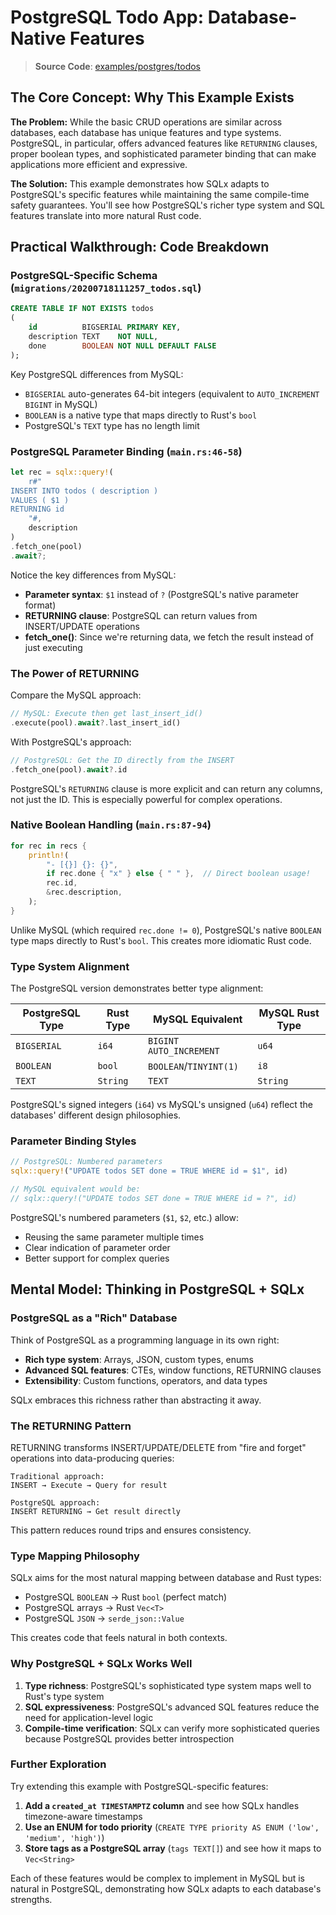 # PostgreSQL Todo App: Database-Native Features

> **Source Code**: [examples/postgres/todos](https://github.com/launchbadge/sqlx/tree/f7ef1ed1e99bd2fd6f29a81b103235517fcc2731/examples/postgres/todos)

## The Core Concept: Why This Example Exists

**The Problem:** While the basic CRUD operations are similar across databases, each database has unique features and type systems. PostgreSQL, in particular, offers advanced features like `RETURNING` clauses, proper boolean types, and sophisticated parameter binding that can make applications more efficient and expressive.

**The Solution:** This example demonstrates how SQLx adapts to PostgreSQL's specific features while maintaining the same compile-time safety guarantees. You'll see how PostgreSQL's richer type system and SQL features translate into more natural Rust code.

## Practical Walkthrough: Code Breakdown

### PostgreSQL-Specific Schema (`migrations/20200718111257_todos.sql`)

```sql
CREATE TABLE IF NOT EXISTS todos
(
    id          BIGSERIAL PRIMARY KEY,
    description TEXT    NOT NULL,
    done        BOOLEAN NOT NULL DEFAULT FALSE
);
```

Key PostgreSQL differences from MySQL:
- `BIGSERIAL` auto-generates 64-bit integers (equivalent to `AUTO_INCREMENT BIGINT` in MySQL)
- `BOOLEAN` is a native type that maps directly to Rust's `bool`
- PostgreSQL's `TEXT` type has no length limit

### PostgreSQL Parameter Binding (`main.rs:46-58`)

```rust
let rec = sqlx::query!(
    r#"
INSERT INTO todos ( description )
VALUES ( $1 )
RETURNING id
    "#,
    description
)
.fetch_one(pool)
.await?;
```

Notice the key differences from MySQL:
- **Parameter syntax**: `$1` instead of `?` (PostgreSQL's native parameter format)
- **RETURNING clause**: PostgreSQL can return values from INSERT/UPDATE operations
- **fetch_one()**: Since we're returning data, we fetch the result instead of just executing

### The Power of RETURNING

Compare the MySQL approach:
```rust
// MySQL: Execute then get last_insert_id()
.execute(pool).await?.last_insert_id()
```

With PostgreSQL's approach:
```rust
// PostgreSQL: Get the ID directly from the INSERT
.fetch_one(pool).await?.id
```

PostgreSQL's `RETURNING` clause is more explicit and can return any columns, not just the ID. This is especially powerful for complex operations.

### Native Boolean Handling (`main.rs:87-94`)

```rust
for rec in recs {
    println!(
        "- [{}] {}: {}",
        if rec.done { "x" } else { " " },  // Direct boolean usage!
        rec.id,
        &rec.description,
    );
}
```

Unlike MySQL (which required `rec.done != 0`), PostgreSQL's native `BOOLEAN` type maps directly to Rust's `bool`. This creates more idiomatic Rust code.

### Type System Alignment

The PostgreSQL version demonstrates better type alignment:

| PostgreSQL Type | Rust Type | MySQL Equivalent | MySQL Rust Type |
|----------------|-----------|------------------|-----------------|
| `BIGSERIAL`    | `i64`     | `BIGINT AUTO_INCREMENT` | `u64` |
| `BOOLEAN`      | `bool`    | `BOOLEAN`/`TINYINT(1)` | `i8` |
| `TEXT`         | `String`  | `TEXT`           | `String` |

PostgreSQL's signed integers (`i64`) vs MySQL's unsigned (`u64`) reflect the databases' different design philosophies.

### Parameter Binding Styles

```rust
// PostgreSQL: Numbered parameters
sqlx::query!("UPDATE todos SET done = TRUE WHERE id = $1", id)

// MySQL equivalent would be:
// sqlx::query!("UPDATE todos SET done = TRUE WHERE id = ?", id)
```

PostgreSQL's numbered parameters (`$1`, `$2`, etc.) allow:
- Reusing the same parameter multiple times
- Clear indication of parameter order
- Better support for complex queries

## Mental Model: Thinking in PostgreSQL + SQLx

### PostgreSQL as a "Rich" Database

Think of PostgreSQL as a programming language in its own right:
- **Rich type system**: Arrays, JSON, custom types, enums
- **Advanced SQL features**: CTEs, window functions, RETURNING clauses
- **Extensibility**: Custom functions, operators, and data types

SQLx embraces this richness rather than abstracting it away.

### The RETURNING Pattern

RETURNING transforms INSERT/UPDATE/DELETE from "fire and forget" operations into data-producing queries:

```
Traditional approach:
INSERT → Execute → Query for result

PostgreSQL approach:
INSERT RETURNING → Get result directly
```

This pattern reduces round trips and ensures consistency.

### Type Mapping Philosophy

SQLx aims for the most natural mapping between database and Rust types:
- PostgreSQL `BOOLEAN` → Rust `bool` (perfect match)
- PostgreSQL arrays → Rust `Vec<T>` 
- PostgreSQL `JSON` → `serde_json::Value`

This creates code that feels natural in both contexts.

### Why PostgreSQL + SQLx Works Well

1. **Type richness**: PostgreSQL's sophisticated type system maps well to Rust's type system
2. **SQL expressiveness**: PostgreSQL's advanced SQL features reduce the need for application-level logic
3. **Compile-time verification**: SQLx can verify more sophisticated queries because PostgreSQL provides better introspection

### Further Exploration

Try extending this example with PostgreSQL-specific features:

1. **Add a `created_at TIMESTAMPTZ` column** and see how SQLx handles timezone-aware timestamps
2. **Use an ENUM for todo priority** (`CREATE TYPE priority AS ENUM ('low', 'medium', 'high')`)
3. **Store tags as a PostgreSQL array** (`tags TEXT[]`) and see how it maps to `Vec<String>`

Each of these features would be complex to implement in MySQL but is natural in PostgreSQL, demonstrating how SQLx adapts to each database's strengths.